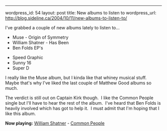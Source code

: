 --- 
wordpress_id: 54
layout: post
title: New albums to listen to
wordpress_url: http://blog.sideline.ca/2004/10/11/new-albums-to-listen-to/

<p>I've grabbed a couple of new albums lately to listen to...</p><ul><li>Muse - Origin of Symmetry</li><li>William Shatner - Has Been</li><li>Ben Folds EP's</li></ul><ul><li>Speed Graphic</li><li>Sunny 16</li><li>Super D</li></ul><p>I really like the Muse album, but I kinda like that whiney musical stuff.  Maybe that's why I've liked the last couple of Matthew Good albums so much.</p><p>The verdict is still out on Captain Kirk though.  I like the Common People single but I'll have to hear the rest of the album.  I've heard that Ben Folds is heavily involved which has got to help it.  I must admit that I'm hoping that I like this album.</p><p><strong>Now playing:</strong> <a href="http://phobos.apple.com/WebObjects/MZSearch.woa/wa/advancedSearchResults'artistTerm=William Shatner">William Shatner</a> - <a href="http://phobos.apple.com/WebObjects/MZSearch.woa/wa/advancedSearchResults'songTerm=Common People&amp;amp;artistTerm=William Shatner">Common People</a></p>
